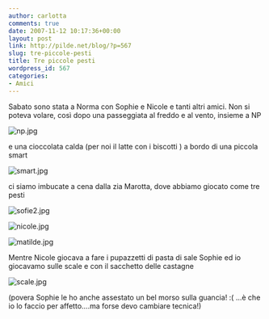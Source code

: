 ```yaml
---
author: carlotta
comments: true
date: 2007-11-12 10:17:36+00:00
layout: post
link: http://pilde.net/blog/?p=567
slug: tre-piccole-pesti
title: Tre piccole pesti
wordpress_id: 567
categories:
- Amici
---
```


Sabato sono stata a Norma con Sophie e Nicole e tanti altri amici. Non si poteva volare, così dopo una passeggiata al freddo e al vento, insieme a NP

![np.jpg](http://pilde.net/blog/wp-content/uploads/2007/11/np.jpg)

e una cioccolata calda (per noi il latte con i biscotti ) a bordo di una piccola smart

![smart.jpg](http://pilde.net/blog/wp-content/uploads/2007/11/smart.jpg)

ci siamo imbucate a cena dalla zia Marotta, dove abbiamo giocato come tre pesti 

![sofie2.jpg](http://pilde.net/blog/wp-content/uploads/2007/11/sofie2.jpg)

![nicole.jpg](http://pilde.net/blog/wp-content/uploads/2007/11/nicole.jpg)

![matilde.jpg](http://pilde.net/blog/wp-content/uploads/2007/11/matilde.jpg)

Mentre Nicole giocava a fare i pupazzetti di pasta di sale Sophie ed io giocavamo sulle scale e con il sacchetto delle castagne

![scale.jpg](http://pilde.net/blog/wp-content/uploads/2007/11/scale.jpg)

(povera Sophie le ho anche assestato un bel morso sulla guancia! :( ...è che io lo faccio per affetto....ma forse devo cambiare tecnica!)









